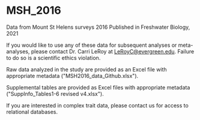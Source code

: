 # MSH_2016
Data from Mount St Helens surveys 2016
Published in Freshwater Biology, 2021

If you would like to use any of these data for subsequent analyses or meta-analyses, please contact Dr. Carri LeRoy at LeRoyC@evergreen.edu. Failure to do so is a scientific ethics violation. 

Raw data analyzed in the study are provided as an Excel file with appropriate metadata ("MSH2016_data_Github.xlsx").

Supplemental tables are provided as Excel files with appropriate metadata ("SuppInfo_Tables1-6 revised v4.xlsx"). 

If you are interested in complex trait data, please contact us for access to relational databases.
